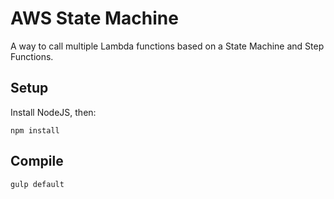 # AWS State Machine

A way to call multiple Lambda functions based on a State Machine and Step Functions.

## Setup

Install NodeJS, then:

```
npm install
```

## Compile

```
gulp default
```

